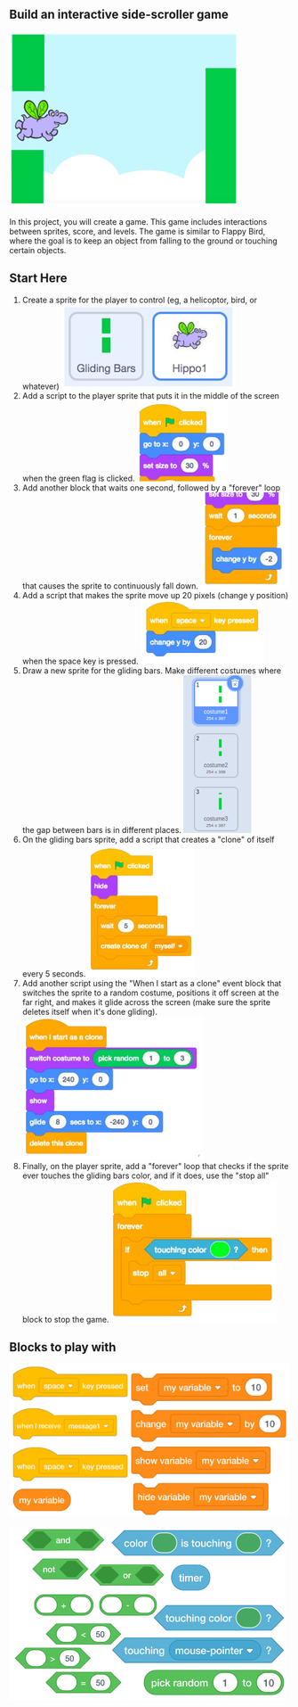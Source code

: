 ## Build an interactive side-scroller game
![](.guides/img/scroller.png)

In this project, you will create a game. This game includes interactions between sprites, score, and levels. The game is similar to Flappy Bird, where the goal is to keep an object from falling to the ground or touching certain objects.

## Start Here
1. Create a sprite for the player to control (eg, a helicoptor, bird, or whatever)
   ![](.guides/img/scroller-sprites.png)
2. Add a script to the player sprite that puts it in the middle of the screen when the green flag is clicked.
   ![](.guides/img/scroller-reset.png)
3. Add another block that waits one second, followed by a "forever" loop that causes the sprite to continuously fall down.
   ![](.guides/img/scroller-gravity.png)
4. Add a script that makes the sprite move up 20 pixels (change y position) when the space key is pressed.
   ![](.guides/img/scroller-keyboard-control.png)
5. Draw a new sprite for the gliding bars. Make different costumes where the gap between bars is in different places.
   ![](.guides/img/scroller-bar-costumes.png)
6. On the gliding bars sprite, add a script that creates a "clone" of itself every 5 seconds.
   ![](.guides/img/scroller-clone.png)
7. Add another script using the "When I start as a clone" event block that switches the sprite to a random costume, positions it off screen at the far right, and makes it glide across the screen (make sure the sprite deletes itself when it's done gliding).
   ![](.guides/img/scroller-bars-move.png)
8. Finally, on the player sprite, add a "forever" loop that checks if the sprite ever touches the gliding bars color, and if it does, use the "stop all" block to stop the game.
   ![](.guides/img/scroller-game-over.png)

## Blocks to play with
![](.guides/img/scroller-blocks-1.png)

![](.guides/img/scroller-blocks-2.png)